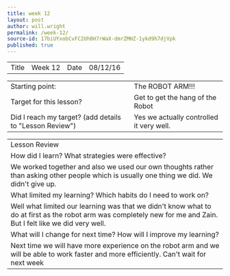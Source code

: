 ```yaml
---
title: week 12
layout: post
author: will.wright
permalink: /week-12/
source-id: 17biUYxobCvFC2Uh0H7rWaX-dmrZMHZ-1ykd9h7djVpk
published: true
---
```

<table>
  <tr>
    <td>Title</td>
    <td>Week 12</td>
    <td>Date</td>
    <td>08/12/16</td>
  </tr>
</table>


<table>
  <tr>
    <td>Starting point:</td>
    <td>The ROBOT ARM!!!</td>
  </tr>
  <tr>
    <td>Target for this lesson?</td>
    <td>Get to get the hang of the Robot</td>
  </tr>
  <tr>
    <td>Did I reach my target? 
(add details to "Lesson Review")</td>
    <td>Yes we actually controlled it very well.</td>
  </tr>
</table>


<table>
  <tr>
    <td>Lesson Review</td>
  </tr>
  <tr>
    <td>How did I learn? What strategies were effective? </td>
  </tr>
  <tr>
    <td>We worked together and also we used our own thoughts rather than asking other people which is usually one thing we did. We didn't give up.</td>
  </tr>
  <tr>
    <td>What limited my learning? Which habits do I need to work on? </td>
  </tr>
  <tr>
    <td>Well what limited our learning was that we didn't know what to do at first as the robot arm was completely new for me and Zain. But I felt like we did very well.</td>
  </tr>
  <tr>
    <td>What will I change for next time? How will I improve my learning?</td>
  </tr>
  <tr>
    <td>Next time we will have more experience on the robot arm and we will be able to work faster and more efficiently. Can't wait for next week</td>
  </tr>
</table>


